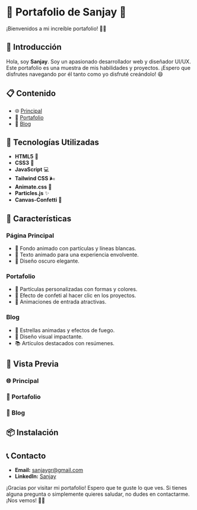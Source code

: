 # 🌟 Portafolio de Sanjay 🚀

¡Bienvenidos a mi increíble portafolio! 🎨✨

## 🎉 Introducción

Hola, soy **Sanjay**. Soy un apasionado desarrollador web y diseñador UI/UX. Este portafolio es una muestra de mis habilidades y proyectos. ¡Espero que disfrutes navegando por él tanto como yo disfruté creándolo! 😄

## 📋 Contenido

- 🌐 [Principal](index.html)
- 💼 [Portafolio](portafolio.html)
- 📝 [Blog](blog.html)

## 🌌 Tecnologías Utilizadas

- **HTML5** 📝
- **CSS3** 🎨
- **JavaScript** 💻
- **Tailwind CSS** 🌬️
- **Animate.css** 🕺
- **Particles.js** ✨
- **Canvas-Confetti** 🎊

## 🚀 Características

### Página Principal
- 🎇 Fondo animado con partículas y líneas blancas.
- 💫 Texto animado para una experiencia envolvente.
- 🌃 Diseño oscuro elegante.

### Portafolio
- 💎 Partículas personalizadas con formas y colores.
- 🎉 Efecto de confeti al hacer clic en los proyectos.
- 🌟 Animaciones de entrada atractivas.

### Blog
- 🌟 Estrellas animadas y efectos de fuego.
- 🌠 Diseño visual impactante.
- 📚 Artículos destacados con resúmenes.

## 👀 Vista Previa

### 🌐 Principal


### 💼 Portafolio


### 📝 Blog


## 📦 Instalación

## 📞 Contacto

- **Email:** sanjaygr@gmail.com
- **LinkedIn:** [Sanjay]([https://linkedin.com/in/sanjay](https://www.linkedin.com/in/sanjaygrr/))

¡Gracias por visitar mi portafolio! Espero que te guste lo que ves. Si tienes alguna pregunta o simplemente quieres saludar, no dudes en contactarme. ¡Nos vemos! 👋😃
